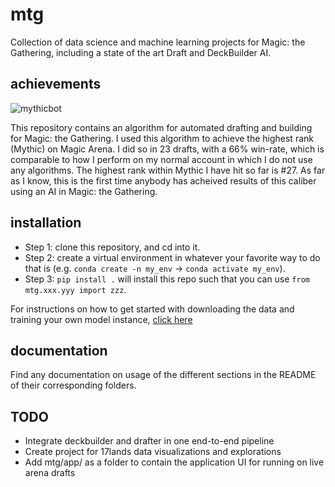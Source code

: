 # mtg

Collection of data science and machine learning projects for Magic: the Gathering, including a state of the art Draft and DeckBuilder AI.

## achievements

![mythicbot](https://user-images.githubusercontent.com/2286292/149001531-9c983259-4ac6-4ed3-b54a-b0705fb57124.PNG)

This repository contains an algorithm for automated drafting and building for Magic: the Gathering. I used this algorithm to achieve the highest rank (Mythic) on Magic Arena. I did so in 23 drafts, with a 66% win-rate, which is comparable to how I perform on my normal account in which I do not use any algorithms. The highest rank within Mythic I have hit so far is #27. As far as I know, this is the first time anybody has acheived results of this caliber using an AI in Magic: the Gathering.

## installation

- Step 1: clone this repository, and cd into it.
- Step 2: create a virtual environment in whatever your favorite way to do that is (e.g. `conda create -n my_env` -> `conda activate my_env`).
- Step 3: `pip install .` will install this repo such that you can use `from mtg.xxx.yyy import zzz`.

For instructions on how to get started with downloading the data and training your own model instance, [click here](mtg/scripts)

## documentation

Find any documentation on usage of the different sections in the README of their corresponding folders.

## TODO

- Integrate deckbuilder and drafter in one end-to-end pipeline
- Create project for 17lands data visualizations and explorations
- Add mtg/app/ as a folder to contain the application UI for running on live arena drafts

